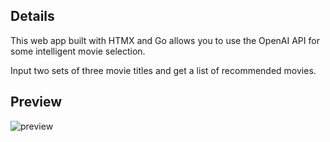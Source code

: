 ## Details

This web app built with HTMX and Go allows you to use the OpenAI API for some intelligent movie selection.

Input two sets of three movie titles and get a list of recommended movies.

## Preview

![preview](https://github.com/tmunongo/go-movies-htmx/assets/17217574/86cfc512-d998-4c22-be1e-805dcdd9fe76)
